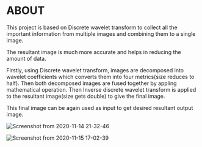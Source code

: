 # ABOUT
This project is based on Discrete wavelet transform to collect all the important information from multiple images and combining them to a single image.

The resultant image is much more accurate and helps in reducing the amount of data.

Firstly, using Discrete wavelet transform, images are decomposed into wavelet coefficients which converts them into four metrics(size reduces to half). Then both decomposed images are fused together by appling mathematical operation. Then Inverse discrete wavelet transform is applied to the resultant image(size gets double) to give the final image.

This final image can be again used as input to get desired resultant output image.


![Screenshot from 2020-11-14 21-32-46](https://user-images.githubusercontent.com/44977226/99151417-01763600-26c1-11eb-8b95-1bfde185d500.png)


![Screenshot from 2020-11-15 17-02-39](https://user-images.githubusercontent.com/44977226/99183798-7c445d00-2764-11eb-8aae-95de0fdd1fb1.png)
